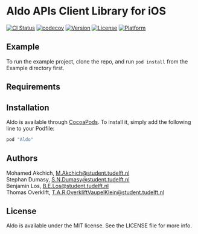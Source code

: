 # Aldo APIs Client Library for iOS

[![CI Status](http://img.shields.io/travis/makchich/aldo-api-client-library-ios.svg?style=flat)](https://travis-ci.org/makchich/aldo-api-client-library-ios)
[![codecov](https://codecov.io/gh/makchich/aldo-api-client-library-ios/branch/master/graph/badge.svg)](https://codecov.io/gh/makchich/aldo-api-client-library-ios)
[![Version](https://img.shields.io/cocoapods/v/Aldo.svg?style=flat)](http://cocoapods.org/pods/Aldo)
[![License](https://img.shields.io/cocoapods/l/Aldo.svg?style=flat)](http://cocoapods.org/pods/Aldo)
[![Platform](https://img.shields.io/cocoapods/p/Aldo.svg?style=flat)](http://cocoapods.org/pods/Aldo)

## Example

To run the example project, clone the repo, and run `pod install` from the Example directory first.

## Requirements

## Installation

Aldo is available through [CocoaPods](http://cocoapods.org). To install
it, simply add the following line to your Podfile:

```ruby
pod "Aldo"
```

## Authors

Mohamed Akchich, M.Akchich@student.tudelft.nl  
Stephan Dumasy, S.N.Dumasy@student.tudelft.nl  
Benjamin Los, B.E.Los@student.tudelft.nl  
Thomas Overklift, T.A.R.OverkliftVaupelKlein@student.tudelft.nl

## License

Aldo is available under the MIT license. See the LICENSE file for more info.
